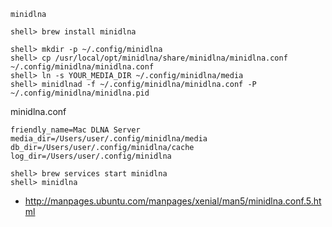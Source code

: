 `minidlna`

```
shell> brew install minidlna
```

```
shell> mkdir -p ~/.config/minidlna
shell> cp /usr/local/opt/minidlna/share/minidlna/minidlna.conf ~/.config/minidlna/minidlna.conf
shell> ln -s YOUR_MEDIA_DIR ~/.config/minidlna/media
shell> minidlnad -f ~/.config/minidlna/minidlna.conf -P ~/.config/minidlna/minidlna.pid
```

minidlna.conf
```
friendly_name=Mac DLNA Server
media_dir=/Users/user/.config/minidlna/media
db_dir=/Users/user/.config/minidlna/cache
log_dir=/Users/user/.config/minidlna
```

```
shell> brew services start minidlna
shell> minidlna
```

- http://manpages.ubuntu.com/manpages/xenial/man5/minidlna.conf.5.html
